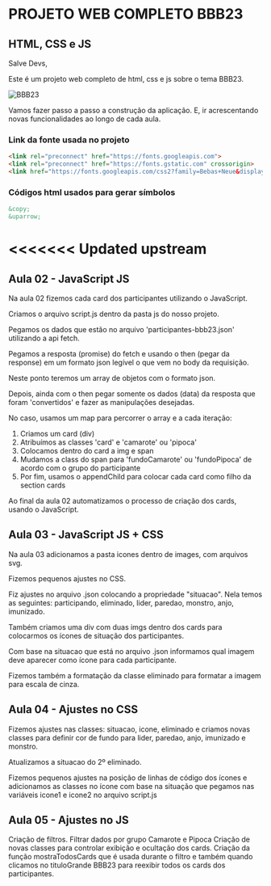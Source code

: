 # PROJETO WEB COMPLETO BBB23
## HTML, CSS e JS

Salve Devs,

Este é um projeto web completo de html, css e js sobre o tema BBB23.

![BBB23](https://i.ibb.co/BPyMWhB/bbb23a.png)

Vamos fazer passo a passo a construção da aplicação.
E, ir acrescentando novas funcionalidades ao longo de cada aula.

### Link da fonte usada no projeto
~~~html
<link rel="preconnect" href="https://fonts.googleapis.com">
<link rel="preconnect" href="https://fonts.gstatic.com" crossorigin>
<link href="https://fonts.googleapis.com/css2?family=Bebas+Neue&display=swap" rel="stylesheet">
~~~

### Códigos html usados para gerar símbolos
~~~html
&copy;
&uparrow;
~~~

<<<<<<< Updated upstream
=======
## Aula 02 - JavaScript JS

Na aula 02 fizemos cada card dos participantes utilizando o JavaScript.

Criamos o arquivo script.js dentro da pasta js do nosso projeto.

Pegamos os dados que estão no arquivo 'participantes-bbb23.json' utilizando a api fetch.

Pegamos a resposta (promise) do fetch e usando o then (pegar da response) em um formato json legível o que vem no body da requisição.

Neste ponto teremos um array de objetos com o formato json.

Depois, ainda com o then pegar somente os dados (data) da resposta que foram 'convertidos' e fazer as manipulações desejadas.

No caso, usamos um map para percorrer o array e a cada iteração:
1. Criamos um card (div)
2. Atribuímos as classes 'card' e 'camarote' ou 'pipoca'
3. Colocamos dentro do card a img e span
4. Mudamos a class do span para 'fundoCamarote' ou 'fundoPipoca' de acordo com o grupo do participante
5. Por fim, usamos o appendChild para colocar cada card como filho da section cards

Ao final da aula 02 automatizamos o processo de criação dos cards, usando o JavaScript.

## Aula 03 - JavaScript JS + CSS

Na aula 03 adicionamos a pasta icones dentro de images, com arquivos svg.

Fizemos pequenos ajustes no CSS.

Fiz ajustes no arquivo .json colocando a propriedade "situacao". Nela temos as seguintes: participando, eliminado, lider, paredao, monstro, anjo, imunizado.

Também criamos uma div com duas imgs dentro dos cards para colocarmos os ícones de situação dos participantes.

Com base na situacao que está no arquivo .json informamos qual imagem deve aparecer como ícone para cada participante.

Fizemos também a formatação da classe eliminado para formatar a imagem para escala de cinza.

## Aula 04 - Ajustes no CSS

Fizemos ajustes nas classes: situacao, icone, eliminado e criamos novas classes para definir cor de fundo para lider, paredao, anjo, imunizado e monstro.

Atualizamos a situacao do 2º eliminado.

Fizemos pequenos ajustes na posição de linhas de código dos ícones e adicionamos as classes no ícone com base na situação que pegamos nas variáveis icone1 e icone2 no arquivo script.js

## Aula 05 - Ajustes no JS

Criação de filtros. Filtrar dados por grupo Camarote e Pipoca
Criação de novas classes para controlar exibição e ocultação dos cards.
Criação da função mostraTodosCards que é usada durante o filtro e também quando clicamos no tituloGrande BBB23 para reexibir todos os cards dos participantes.

